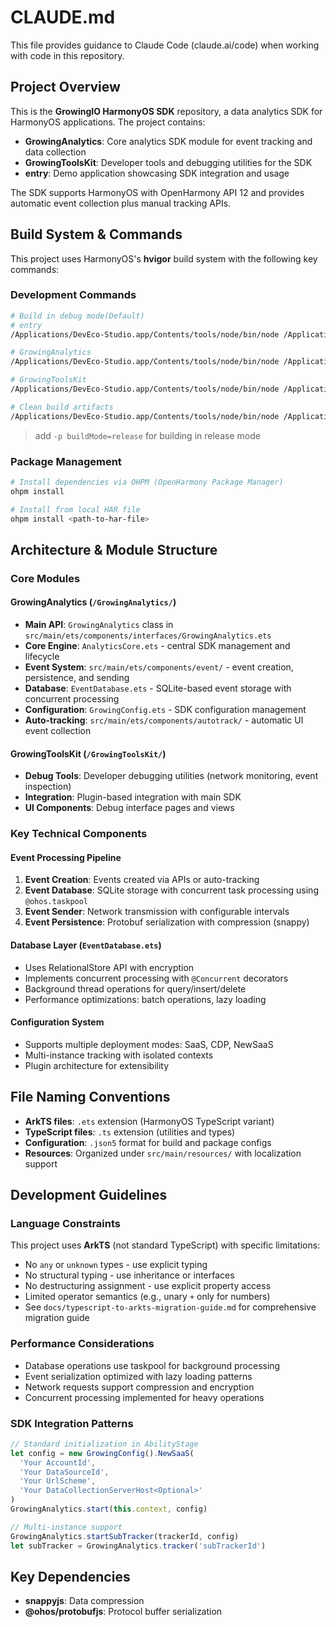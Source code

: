 # CLAUDE.md

This file provides guidance to Claude Code (claude.ai/code) when working with code in this repository.

## Project Overview

This is the **GrowingIO HarmonyOS SDK** repository, a data analytics SDK for HarmonyOS applications. The project contains:

- **GrowingAnalytics**: Core analytics SDK module for event tracking and data collection
- **GrowingToolsKit**: Developer tools and debugging utilities for the SDK
- **entry**: Demo application showcasing SDK integration and usage

The SDK supports HarmonyOS with OpenHarmony API 12 and provides automatic event collection plus manual tracking APIs.

## Build System & Commands

This project uses HarmonyOS's **hvigor** build system with the following key commands:

### Development Commands
```bash
# Build in debug mode(Default)
# entry
/Applications/DevEco-Studio.app/Contents/tools/node/bin/node /Applications/DevEco-Studio.app/Contents/tools/hvigor/bin/hvigorw.js --mode module -p module=entry@default -p product=default -p requiredDeviceType=phone assembleHap --analyze=normal --parallel --incremental --daemon

# GrowingAnalytics
/Applications/DevEco-Studio.app/Contents/tools/node/bin/node /Applications/DevEco-Studio.app/Contents/tools/hvigor/bin/hvigorw.js --mode module -p product=default -p module=GrowingAnalytics@default assembleHar --analyze=normal --parallel --incremental --daemon

# GrowingToolsKit
/Applications/DevEco-Studio.app/Contents/tools/node/bin/node /Applications/DevEco-Studio.app/Contents/tools/hvigor/bin/hvigorw.js --mode module -p product=default -p module=GrowingToolsKit@default assembleHar --analyze=normal --parallel --incremental --daemon

# Clean build artifacts
/Applications/DevEco-Studio.app/Contents/tools/node/bin/node /Applications/DevEco-Studio.app/Contents/tools/hvigor/bin/hvigorw.js -p product=default clean --analyze=normal --parallel --incremental --daemon
```

> add `-p buildMode=release` for building in release mode

### Package Management
```bash
# Install dependencies via OHPM (OpenHarmony Package Manager)
ohpm install

# Install from local HAR file
ohpm install <path-to-har-file>
```

## Architecture & Module Structure

### Core Modules

#### GrowingAnalytics (`/GrowingAnalytics/`)
- **Main API**: `GrowingAnalytics` class in `src/main/ets/components/interfaces/GrowingAnalytics.ets`
- **Core Engine**: `AnalyticsCore.ets` - central SDK management and lifecycle
- **Event System**: `src/main/ets/components/event/` - event creation, persistence, and sending
- **Database**: `EventDatabase.ets` - SQLite-based event storage with concurrent processing
- **Configuration**: `GrowingConfig.ets` - SDK configuration management
- **Auto-tracking**: `src/main/ets/components/autotrack/` - automatic UI event collection

#### GrowingToolsKit (`/GrowingToolsKit/`)
- **Debug Tools**: Developer debugging utilities (network monitoring, event inspection)
- **Integration**: Plugin-based integration with main SDK
- **UI Components**: Debug interface pages and views

### Key Technical Components

#### Event Processing Pipeline
1. **Event Creation**: Events created via APIs or auto-tracking
2. **Event Database**: SQLite storage with concurrent task processing using `@ohos.taskpool`
3. **Event Sender**: Network transmission with configurable intervals
4. **Event Persistence**: Protobuf serialization with compression (snappy)

#### Database Layer (`EventDatabase.ets`)
- Uses RelationalStore API with encryption
- Implements concurrent processing with `@Concurrent` decorators
- Background thread operations for query/insert/delete
- Performance optimizations: batch operations, lazy loading

#### Configuration System
- Supports multiple deployment modes: SaaS, CDP, NewSaaS
- Multi-instance tracking with isolated contexts
- Plugin architecture for extensibility

## File Naming Conventions

- **ArkTS files**: `.ets` extension (HarmonyOS TypeScript variant)
- **TypeScript files**: `.ts` extension (utilities and types)
- **Configuration**: `.json5` format for build and package configs
- **Resources**: Organized under `src/main/resources/` with localization support

## Development Guidelines

### Language Constraints
This project uses **ArkTS** (not standard TypeScript) with specific limitations:
- No `any` or `unknown` types - use explicit typing
- No structural typing - use inheritance or interfaces
- No destructuring assignment - use explicit property access
- Limited operator semantics (e.g., unary `+` only for numbers)
- See `docs/typescript-to-arkts-migration-guide.md` for comprehensive migration guide

### Performance Considerations
- Database operations use taskpool for background processing
- Event serialization optimized with lazy loading patterns
- Network requests support compression and encryption
- Concurrent processing implemented for heavy operations

### SDK Integration Patterns
```typescript
// Standard initialization in AbilityStage
let config = new GrowingConfig().NewSaaS(
  'Your AccountId',
  'Your DataSourceId', 
  'Your UrlScheme',
  'Your DataCollectionServerHost<Optional>'
)
GrowingAnalytics.start(this.context, config)

// Multi-instance support
GrowingAnalytics.startSubTracker(trackerId, config)
let subTracker = GrowingAnalytics.tracker('subTrackerId')
```

## Key Dependencies

- **snappyjs**: Data compression
- **@ohos/protobufjs**: Protocol buffer serialization